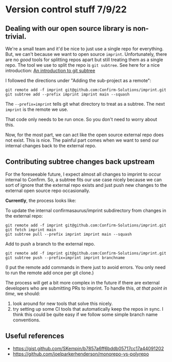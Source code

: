 # Version control stuff 7/9/22

## Dealing with our open source library is non-trivial.

We're a small team and it'd be nice to just use a single repo for everything. But, we can't because we want to open source `imprint`. Unfortunately, there are no *good* tools for splitting repos apart but still treating them as a single repo. The tool we use to split the repo is `git subtree`. See here for a nice introduction:
[An introduction to git subtree](https://www.atlassian.com/git/tutorials/git-subtree)

I followed the directions under "Adding the sub-project as a remote":

```
git remote add -f imprint git@github.com:Confirm-Solutions/imprint.git
git subtree add --prefix imprint imprint main --squash
```
The `--prefix=imprint` tells git what directory to treat as a subtree. The next `imprint` is the remote we use. 

That code only needs to be run once. So you don't need to worry about this.

Now, for the most part, we can act like the open source external repo does not exist. This is nice. The painful part comes when we want to send our internal changes back to the external repo.
## Contributing subtree changes back upstream

For the foreseeable future, I expect almost all changes to imprint to occur internal to Confirm. So, a subtree fits our use case nicely because we can sort of ignore that the external repo exists and just push new changes to the external open source repo occasionally.

**Currently**, the process looks like:

To update the internal confirmasaurus/imprint subdirectory from changes in the external repo:
```
git remote add -f imprint git@github.com:Confirm-Solutions/imprint.git
git fetch imprint main
git subtree pull --prefix imprint imprint main --squash
```

Add to push a branch to the external repo.
```
git remote add -f imprint git@github.com:Confirm-Solutions/imprint.git
git subtree push --prefix=imprint imprint branchname
```

(I put the remote add commands in there just to avoid errors. You only need to run the remote add once per git clone.)

The process will get a bit more complex in the future if there are external developers who are submitting PRs to imprint. To handle this, *at that point in time*, we should:

1. look around for new tools that solve this nicely.
2. try setting up some CI tools that automatically keep the repos in sync. I think this could be quite easy if we follow some simple branch name conventions. 

## Useful references

* https://gist.github.com/SKempin/b7857a6ff6bddb05717cc17a44091202
* https://github.com/joelparkerhenderson/monorepo-vs-polyrepo